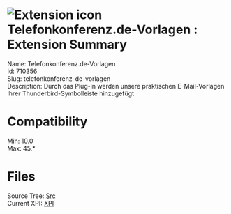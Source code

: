 # ![Extension icon](https://addons.thunderbird.net/user-media/addon_icons/710/710356-64.png?modified=1466464816) Telefonkonferenz.de-Vorlagen : Extension Summary

Name: Telefonkonferenz.de-Vorlagen  
Id: 710356  
Slug: telefonkonferenz-de-vorlagen  
Description: Durch das Plug-in werden unsere praktischen E-Mail-Vorlagen Ihrer Thunderbird-Symbolleiste hinzugefügt
  

# Compatibility
Min: 10.0  
Max: 45.*  

# Files

Source Tree: [Src](C:/Dev/Thunderbird/ThunderKdB/xall/xOther/710356-telefonkonferenz-de-vorlagen/src)  
Current XPI: [XPI](C:/Dev/Thunderbird/ThunderKdB/xall/xOther/710356-telefonkonferenz-de-vorlagen/xpi)  



